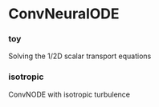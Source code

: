 # ConvNeuralODE

### toy
Solving the 1/2D scalar transport equations

### isotropic
ConvNODE with isotropic turbulence
